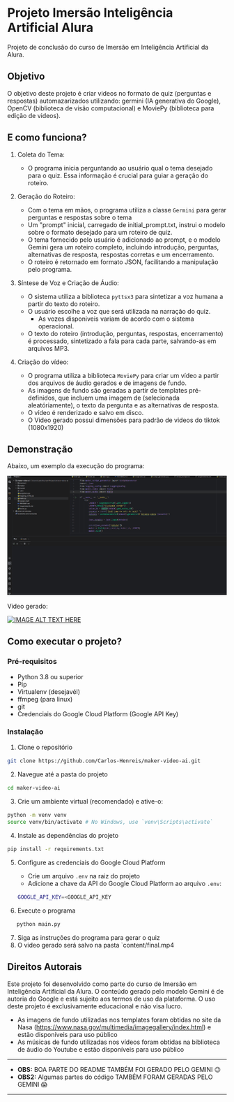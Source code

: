 # Projeto Imersão Inteligência Artificial  Alura
Projeto de conclusão do curso de Imersão em Inteligência Artificial da Alura.

## Objetivo
O objetivo deste projeto é criar videos no formato de quiz (perguntas e respostas) automazarizados utilizando: germini (IA generativa do Google), OpenCV (biblioteca de visão computacional) e MoviePy (biblioteca para edição de videos).

## E como funciona?

1. Coleta do Tema:
   * O programa inicia perguntando ao usuário qual o tema desejado para o quiz. Essa informação é crucial para guiar a geração do roteiro.

2. Geração do Roteiro:
   * Com o tema em mãos, o programa utiliza a classe `Germini` para gerar perguntas e respostas sobre o tema
   * Um "prompt" inicial, carregado de initial_prompt.txt, instrui o modelo sobre o formato desejado para um roteiro de quiz. 
   * O tema fornecido pelo usuário é adicionado ao prompt, e o modelo Gemini gera um roteiro completo, incluindo introdução, perguntas, alternativas de resposta, respostas corretas e um encerramento. 
   * O roteiro é retornado em formato JSON, facilitando a manipulação pelo programa.

3. Síntese de Voz e Criação de Áudio:
   * O sistema utiliza a biblioteca `pyttsx3` para sintetizar a voz humana a partir do texto do roteiro.
   * O usuário escolhe a voz que será utilizada na narração do quiz.
     * As vozes disponiveis variam de acordo com o sistema operacional. 
   * O texto do roteiro (introdução, perguntas, respostas, encerramento) é processado, sintetizado  a fala para cada parte, salvando-as em arquivos MP3.

4. Criação do vídeo:
   * O programa utiliza a biblioteca `MoviePy` para criar um vídeo a partir dos arquivos de áudio gerados e de imagens de fundo.
   * As imagens de fundo são geradas a partir de templates pré-definidos, que incluem uma imagem de (selecionada aleatóriamente), o texto da pergunta e as alternativas de resposta.
   * O vídeo é renderizado e salvo em disco.
   * O Video gerado possui dimensões para padrão de videos do tiktok (1080x1920)

## Demonstração
Abaixo, um exemplo da execução do programa:

![](./doc/teste.gif)

Video gerado:

[![IMAGE ALT TEXT HERE](https://img.youtube.com/vi/09425y5AVNw/0.jpg)](https://www.youtube.com/watch?v=09425y5AVNw)

## Como executar o projeto?

### Pré-requisitos
* Python 3.8 ou superior
* Pip
* Virtualenv (desejavél)
* ffmpeg (para linux)
* git
* Credenciais do Google Cloud Platform (Google API Key)

### Instalação
1. Clone o repositório
```bash
git clone https://github.com/Carlos-Henreis/maker-video-ai.git
```

2. Navegue até a pasta do projeto
```bash
cd maker-video-ai
```

3. Crie um ambiente virtual (recomendado) e ative-o:
```bash
python -m venv venv
source venv/bin/activate # No Windows, use `venv\Scripts\activate`
```

4. Instale as dependências do projeto
```bash
pip install -r requirements.txt
```

5. Configure as credenciais do Google Cloud Platform
   * Crie um arquivo `.env` na raiz do projeto
   * Adicione a chave da API do Google Cloud Platform ao arquivo `.env`:
   ```bash
   GOOGLE_API_KEY=<GOOGLE_API_KEY
   ```
   
6. Execute o programa
```bash
   python main.py
```   

7. Siga as instruções do programa para gerar o quiz
8. O video gerado será salvo na pasta `content/final.mp4



## Direitos Autorais

Este projeto foi desenvolvido como parte do curso de Imersão em Inteligência Artificial da Alura. O conteúdo gerado pelo modelo Gemini é de autoria do Google e está sujeito aos termos de uso da plataforma. O uso deste projeto é exclusivamente educacional e não visa lucro.

* As imagens de fundo utilizadas nos templates foram obtidas no site da Nasa (https://www.nasa.gov/multimedia/imagegallery/index.html) e estão disponíveis para uso público
* As músicas de fundo utilizadas nos vídeos foram obtidas na biblioteca de áudio do Youtube e estão disponíveis para uso público

---
* **OBS:** BOA PARTE DO README TAMBÉM FOI GERADO PELO GEMINI 😉
* **OBS2:** Algumas partes do código TAMBÉM FORAM GERADAS PELO GEMINI 😱
---
